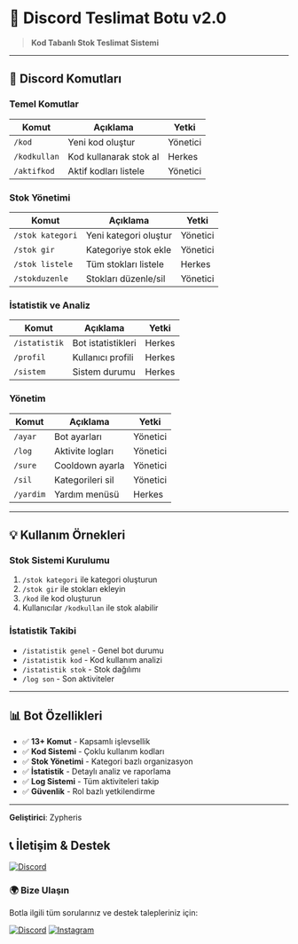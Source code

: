 # 🤖 Discord Teslimat Botu v2.0

> **Kod Tabanlı Stok Teslimat Sistemi**

---

## 🚀 **Discord Komutları**

### **Temel Komutlar**
| Komut | Açıklama | Yetki |
|-------|----------|-------|
| `/kod` | Yeni kod oluştur | Yönetici |
| `/kodkullan` | Kod kullanarak stok al | Herkes |
| `/aktifkod` | Aktif kodları listele | Yönetici |

### **Stok Yönetimi**
| Komut | Açıklama | Yetki |
|-------|----------|-------|
| `/stok kategori` | Yeni kategori oluştur | Yönetici |
| `/stok gir` | Kategoriye stok ekle | Yönetici |
| `/stok listele` | Tüm stokları listele | Herkes |
| `/stokduzenle` | Stokları düzenle/sil | Yönetici |

### **İstatistik ve Analiz**
| Komut | Açıklama | Yetki |
|-------|----------|-------|
| `/istatistik` | Bot istatistikleri | Herkes |
| `/profil` | Kullanıcı profili | Herkes |
| `/sistem` | Sistem durumu | Herkes |

### **Yönetim**
| Komut | Açıklama | Yetki |
|-------|----------|-------|
| `/ayar` | Bot ayarları | Yönetici |
| `/log` | Aktivite logları | Yönetici |
| `/sure` | Cooldown ayarla | Yönetici |
| `/sil` | Kategorileri sil | Yönetici |
| `/yardim` | Yardım menüsü | Herkes |

---

## 💡 **Kullanım Örnekleri**

### **Stok Sistemi Kurulumu**
1. `/stok kategori` ile kategori oluşturun
2. `/stok gir` ile stokları ekleyin
3. `/kod` ile kod oluşturun
4. Kullanıcılar `/kodkullan` ile stok alabilir

### **İstatistik Takibi**
- `/istatistik genel` - Genel bot durumu
- `/istatistik kod` - Kod kullanım analizi
- `/istatistik stok` - Stok dağılımı
- `/log son` - Son aktiviteler

---

## 📊 **Bot Özellikleri**

- ✅ **13+ Komut** - Kapsamlı işlevsellik
- ✅ **Kod Sistemi** - Çoklu kullanım kodları
- ✅ **Stok Yönetimi** - Kategori bazlı organizasyon
- ✅ **İstatistik** - Detaylı analiz ve raporlama
- ✅ **Log Sistemi** - Tüm aktiviteleri takip
- ✅ **Güvenlik** - Rol bazlı yetkilendirme

---

**Geliştirici**: Zypheris 


## 📞 İletişim & Destek

[![Discord](https://img.shields.io/badge/ZYPHERİS-DİSCORD-5865F2?style=for-the-badge&logo=discord&logoColor=white)](https://discord.com/users/773582512647569409)

### 🌍 **Bize Ulaşın**

Botla ilgili tüm sorularınız ve destek talepleriniz için:

[![Discord](https://img.shields.io/badge/DISCORD-SUNUCUMUZ-5865F2?style=for-the-badge&logo=discord&logoColor=white)](https://discord.gg/PEsxpFfkZu)
[![Instagram](https://img.shields.io/badge/Instagram-E4405F?style=for-the-badge&logo=instagram&logoColor=white)](https://www.instagram.com/ilwixi7)
